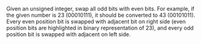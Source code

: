 Given an unsigned integer, swap all odd bits with even bits. For example, if the given number is 23 (00010111), it should be converted to 43 (00101011). Every even position bit is swapped with adjacent bit on right side (even position bits are highlighted in binary representation of 23), and every odd position bit is swapped with adjacent on left side.